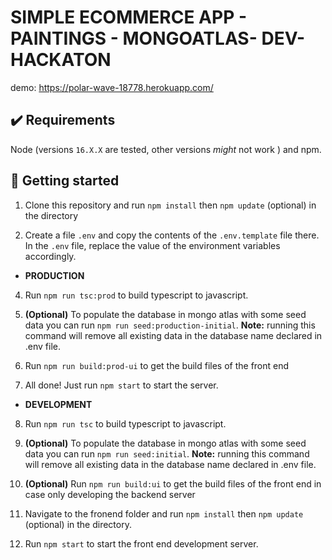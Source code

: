 # SIMPLE ECOMMERCE APP - PAINTINGS - MONGOATLAS- DEV- HACKATON

demo: https://polar-wave-18778.herokuapp.com/



## ✔️ Requirements

Node (versions `16.X.X` are tested,  other versions _might_ not work ) and npm. 

## 🚀 Getting started

1. Clone this repository and run `npm install` then  `npm update` (optional) in the directory

2.  Create a file `.env`  and copy the contents of the `.env.template` file there. In the `.env` file, replace the value of the environment variables accordingly.

- **PRODUCTION**

4. Run `npm run tsc:prod`  to build typescript to javascript.

5. **(Optional)** To populate the database in mongo atlas with some seed data you can run `npm run seed:production-initial`. **Note:** running this command will remove all existing data in the database name declared in .env file.

6. Run `npm run build:prod-ui` to get the build files of the front end

7. All done! Just run `npm start` to start the server. 


- **DEVELOPMENT**

8. Run `npm run tsc`  to build typescript to javascript.

9. **(Optional)** To populate the database in mongo atlas with some seed data you can run `npm run seed:initial`. **Note:** running this command will remove all existing data in the database name declared in .env file.

10.  **(Optional)**  Run `npm run build:ui` to get the build files of the front end in case only developing the backend server

11. Navigate to the fronend folder and run `npm install` then  `npm update` (optional) in the directory.

12.  Run `npm start` to start the front end development server. 



